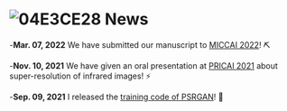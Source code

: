 # ![04E3CE28](https://user-images.githubusercontent.com/23012102/161748376-8016ef5c-61a5-4e74-bc8e-344461dc491d.png) News

-**Mar. 07, 2022** We have submitted our manuscript to [MICCAI 2022](https://conferences.miccai.org/2022/en/)! ⛏️

-**Nov. 10, 2021** We have given an oral presentation at [PRICAI 2021](https://link.springer.com/chapter/10.1007/978-3-030-89363-7_35) about super-resolution of infrared images! ⚡

-**Sep. 09, 2021** I released the [training code of PSRGAN](https://github.com/yongsongH/Infrared-Image_PSRGAN)! 🎉
